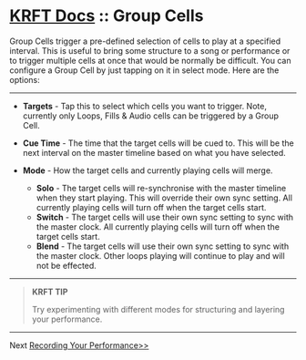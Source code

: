 # [KRFT Docs](/docs) :: Group Cells

Group Cells trigger a pre-defined selection of cells to play at a specified interval. This is useful to bring some structure to a song or performance or to trigger multiple cells at once that would be normally be difficult. You can configure a Group Cell by just tapping on it in select mode. Here are the options:

----


- **Targets** - Tap this to select which cells you want to trigger. Note, currently only Loops, Fills & Audio cells can be triggered by a Group Cell.

- **Cue Time** - The time that the target cells will be cued to. This will be the next interval on the master timeline based on what you have selected.

- **Mode** - How the target cells and currently playing cells will merge.

    - **Solo** - The target cells will re-synchronise with the master timeline when they start playing. This will override their own sync setting. All currently playing cells will turn off when the target cells start.
    - **Switch** - The target cells will use their own sync setting to sync with the master clock. All currently playing cells will turn off when the target cells start.
    - **Blend** - The target cells will use their own sync setting to sync with the master clock. Other loops playing will continue to play and will not be effected.
‍


---

> **KRFT TIP**
> 
> Try experimenting with different modes for structuring and layering your performance.
>

--------

Next [Recording Your Performance>>](../recording-your-performance)



